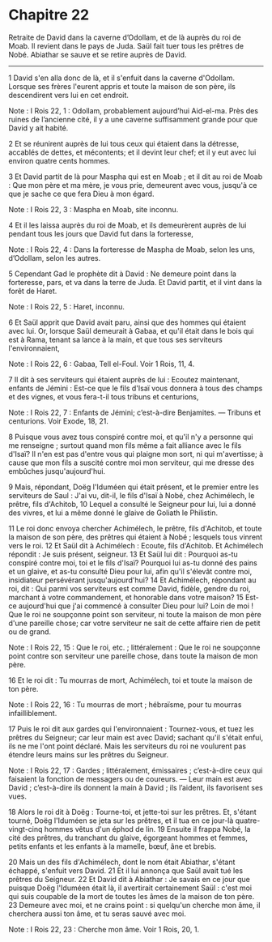 # Chapitre 22

Retraite de David dans la caverne d’Odollam, et de là auprès du roi de Moab.
Il revient dans le pays de Juda.
Saül fait tuer tous les prêtres de Nobé.
Abiathar se sauve et se retire auprès de David.

***

1 David s'en alla donc de là, et il s'enfuit dans la caverne d'Odollam. Lorsque ses frères l'eurent appris et toute la maison de son père, ils descendirent vers lui en cet endroit.

<span class="bible-note">Note : </span> I Rois 22, 1 : Odollam, probablement aujourd’hui Aid-el-ma. Près des ruines de l’ancienne cité, il y a une caverne suffisamment grande pour que David y ait habité.

2 Et se réunirent auprès de lui tous ceux qui étaient dans la détresse, accablés de dettes, et mécontents; et il devint leur chef; et il y eut avec lui environ quatre cents hommes.


3 Et David partit de là pour Maspha qui est en Moab ; et il dit au roi de Moab : Que mon père et ma mère, je vous prie, demeurent avec vous, jusqu'à ce que je sache ce que fera Dieu à mon égard.

<span class="bible-note">Note : </span> I Rois 22, 3 : Maspha en Moab, site inconnu.

4 Et il les laissa auprès du roi de Moab, et ils demeurèrent auprès de lui pendant tous les jours que David fut dans la forteresse,

<span class="bible-note">Note : </span> I Rois 22, 4 : Dans la forteresse de Maspha de Moab, selon les uns, d’Odollam, selon les autres.

5 Cependant Gad le prophète dit à David : Ne demeure point dans la forteresse, pars, et va dans la terre de Juda. Et David partit, et il vint dans la forêt de Haret.

<span class="bible-note">Note : </span> I Rois 22, 5 : Haret, inconnu.


6 Et Saül apprit que David avait paru, ainsi que des hommes qui étaient avec lui. Or, lorsque Saül demeurait à Gabaa, et qu'il était dans le bois qui est à Rama, tenant sa lance à la main, et que tous ses serviteurs l'environnaient,

<span class="bible-note">Note : </span> I Rois 22, 6 : Gabaa, Tell el-Foul. Voir 1 Rois, 11, 4.

7 Il dit à ses serviteurs qui étaient auprès de lui : Ecoutez maintenant, enfants de Jémini : Est-ce que le fils d'Isaï vous donnera à tous des champs et des vignes, et vous fera-t-il tous tribuns et centurions,

<span class="bible-note">Note : </span> I Rois 22, 7 : Enfants de Jémini; c’est-à-dire Benjamites. ― Tribuns et centurions. Voir Exode, 18, 21.

8 Puisque vous avez tous conspiré contre moi, et qu'il n'y a personne qui me renseigne ; surtout quand mon fils même a fait alliance avec le fils d'Isaï? Il n'en est pas d'entre vous qui plaigne mon sort, ni qui m'avertisse; à cause que mon fils a suscité contre moi mon serviteur, qui me dresse des embûches jusqu'aujourd'hui.


9 Mais, répondant, Doëg l'Iduméen qui était présent, et le premier entre les serviteurs de Saul : J'ai vu, dit-il, le fils d'Isaï à Nobé, chez Achimélech, le prêtre, fils d'Achitob, 10 Lequel a consulté le Seigneur pour lui, lui a donné des vivres, et lui a même donné le glaive de Goliath le Philistin.


11 Le roi donc envoya chercher Achimélech, le prêtre, fils d'Achitob, et toute la maison de son père, des prêtres qui étaient à Nobé ; lesquels tous vinrent vers le roi. 12 Et Saül dit à Achimélech : Ecoute, fils d'Achitob. Et Achimélech répondit : Je suis présent, seigneur. 13 Et Saül lui dit : Pourquoi as-tu conspiré contre moi, toi et le fils d'Isaï? Pourquoi lui as-tu donné des pains et un glaive, et as-tu consulté Dieu pour lui, afin qu'il s'élevât contre moi, insidiateur persévérant jusqu'aujourd'hui? 14 Et Achimélech, répondant au roi, dit : Qui parmi vos serviteurs est comme David, fidèle, gendre du roi, marchant à votre commandement, et honorable dans votre maison? 15 Est-ce aujourd'hui que j'ai commencé à consulter Dieu pour lui? Loin de moi ! Que le roi ne soupçonne point son serviteur, ni toute la maison de mon père d'une pareille chose; car votre serviteur ne sait de cette affaire rien de petit ou de grand.

<span class="bible-note">Note : </span> I Rois 22, 15 : Que le roi, etc. ; littéralement : Que le roi ne soupçonne point contre son serviteur une pareille chose, dans toute la maison de mon père.

16 Et le roi dit : Tu mourras de mort, Achimélech, toi et toute la maison de ton père.

<span class="bible-note">Note : </span> I Rois 22, 16 : Tu mourras de mort ; hébraïsme, pour tu mourras infailliblement.

17 Puis le roi dit aux gardes qui l'environnaient : Tournez-vous, et tuez les prêtres du Seigneur; car leur main est avec David; sachant qu'il s'était enfui, ils ne me l'ont point déclaré. Mais les serviteurs du roi ne voulurent pas étendre leurs mains sur les prêtres du Seigneur.

<span class="bible-note">Note : </span> I Rois 22, 17 : Gardes ; littéralement, émissaires ; c’est-à-dire ceux qui faisaient la fonction de messagers ou de coureurs. ― Leur main est avec David ; c’est-à-dire ils donnent la main à David ; ils l’aident, ils favorisent ses vues.

18 Alors le roi dit à Doëg : Tourne-toi, et jette-toi sur les prêtres. Et, s'étant tourné, Doëg l'Iduméen se jeta sur les prêtres, et il tua en ce jour-là quatre-vingt-cinq hommes vêtus d'un éphod de lin. 19 Ensuite il frappa Nobé, la cité des prêtres, du tranchant du glaive, égorgeant hommes et femmes, petits enfants et les enfants à la mamelle, bœuf, âne et brebis.


20 Mais un des fils d'Achimélech, dont le nom était Abiathar, s'étant échappé, s'enfuit vers David. 21 Et il lui annonça que Saül avait tué les prêtres du Seigneur. 22 Et David dit à Abiathar : Je savais en ce jour que puisque Doëg l'Iduméen était là, il avertirait certainement Saül : c'est moi qui suis coupable de la mort de toutes les âmes de la maison de ton père. 23 Demeure avec moi, et ne crains point : si quelqu'un cherche mon âme, il cherchera aussi ton âme, et tu seras sauvé avec moi.

<span class="bible-note">Note : </span> I Rois 22, 23 : Cherche mon âme. Voir 1 Rois, 20, 1.

